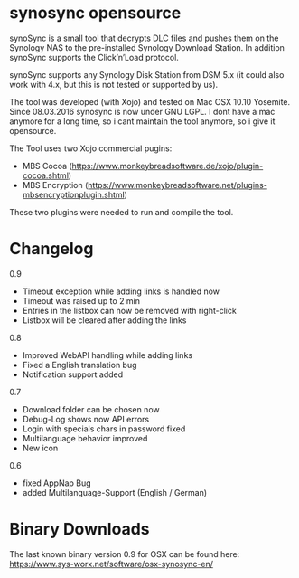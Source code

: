 # synosync opensource
synoSync is a small tool that decrypts DLC files and pushes them on the Synology NAS to the pre-installed Synology Download Station. In addition synoSync supports the Click’n’Load protocol.

synoSync supports any Synology Disk Station from DSM 5.x (it could also work with 4.x, but this is not tested or supported by us).

The tool was developed (with Xojo) and tested on Mac OSX 10.10 Yosemite. Since 08.03.2016 synosync is now under GNU LGPL. I dont have a mac anymore for a long time, so i cant maintain the tool anymore, so i give it opensource.

The Tool uses two Xojo commercial pugins:

- MBS Cocoa (https://www.monkeybreadsoftware.de/xojo/plugin-cocoa.shtml)
- MBS Encryption (https://www.monkeybreadsoftware.net/plugins-mbsencryptionplugin.shtml)
 
These two plugins were needed to run and compile the tool.

# Changelog
0.9
- Timeout exception while adding links is handled now
- Timeout was raised up to 2 min
- Entries in the listbox can now be removed with right-click
- Listbox will be cleared after adding the links

0.8
- Improved WebAPI handling while adding links
- Fixed a English translation bug
- Notification support added

0.7
- Download folder can be chosen now
- Debug-Log shows now API errors
- Login with specials chars in password fixed
- Multilanguage behavior improved
- New icon

0.6
- fixed AppNap Bug
- added Multilanguage-Support (English / German)

# Binary Downloads
The last known binary version 0.9 for OSX can be found here: https://www.sys-worx.net/software/osx-synosync-en/
